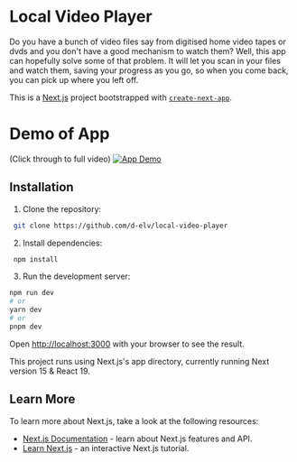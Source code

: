 # Local Video Player

Do you have a bunch of video files say from digitised home video tapes or dvds and you don't have a good mechanism to watch them? Well, this app can hopefully solve some of that problem. It will let you scan in your files and watch them, saving your progress as you go, so when you come back, you can pick up where you left off.

This is a [Next.js](https://nextjs.org) project bootstrapped with [`create-next-app`](https://nextjs.org/docs/app/api-reference/cli/create-next-app).

# Demo of App
(Click through to full video)
[![App Demo](https://media1.giphy.com/media/v1.Y2lkPTc5MGI3NjExZ2draHE4MGlmOXZkMDhleDdodDRwdjYwOXJiYXZxbmVlY2RpdjZ2ayZlcD12MV9pbnRlcm5hbF9naWZfYnlfaWQmY3Q9Zw/gFjYDmBRirnZO1SoFc/giphy.gif)](https://youtu.be/Hx2qC8hiiMg)

## Installation

1. Clone the repository:

```bash
 git clone https://github.com/d-elv/local-video-player
```

2. Install dependencies:

```bash
 npm install
```

3. Run the development server:

```bash
npm run dev
# or
yarn dev
# or
pnpm dev
```

Open [http://localhost:3000](http://localhost:3000) with your browser to see the result.

This project runs using Next.js's app directory, currently running Next version 15 & React 19.

## Learn More

To learn more about Next.js, take a look at the following resources:

- [Next.js Documentation](https://nextjs.org/docs) - learn about Next.js features and API.
- [Learn Next.js](https://nextjs.org/learn) - an interactive Next.js tutorial.
